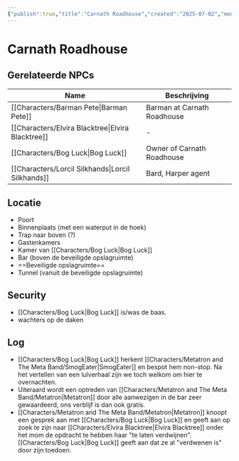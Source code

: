 ```yaml
---
{"publish":true,"title":"Carnath Roadhouse","created":"2025-07-02","modified":"2025-07-16T20:41:12.046+02:00","cssclasses":""}
---
```



# Carnath Roadhouse

## Gerelateerde NPCs
| Name                                                         | Beschrijving                |
| ------------------------------------------------------------ | --------------------------- |
| [[Characters/Barman Pete\|Barman Pete]]           | Barman at Carnath Roadhouse |
| [[Characters/Elvira Blacktree\|Elvira Blacktree]] | \-                          |
| [[Characters/Bog Luck\|Bog Luck]]                 | Owner of Carnath Roadhouse  |
| [[Characters/Lorcil Silkhands\|Lorcil Silkhands]] | Bard, Harper agent          |

## Locatie
- Poort
- Binnenplaats (met een waterput in de hoek)
- Trap naar boven (?)
- Gastenkamers
- Kamer van [[Characters/Bog Luck\|Bog Luck]]
- Bar (boven de beveiligde opslagruimte)
- ==Beveiligde opslagruimte==
- Tunnel (vanuit de beveiligde opslagruimte)

## Security
- [[Characters/Bog Luck\|Bog Luck]] is/was de baas.
- wachters op de daken

## Log 
- [[Characters/Bog Luck\|Bog Luck]] herkent [[Characters/Metatron and The Meta Band/SmogEater\|SmogEater]] en bespot hem non-stop. Na het vertellen van een lulverhaal zijn we toch welkom om hier te overnachten.
- Uiteraard wordt een optreden van [[Characters/Metatron and The Meta Band/Metatron\|Metatron]] door alle aanwezigen in de bar zeer gewaardeerd, ons verblijf is dan ook gratis.
- [[Characters/Metatron and The Meta Band/Metatron\|Metatron]] knoopt een gesprek aan met [[Characters/Bog Luck\|Bog Luck]] en geeft aan op zoek te zijn naar [[Characters/Elvira Blacktree\|Elvira Blacktree]] onder het mom de opdracht te hebben haar "te laten verdwijnen". [[Characters/Bog Luck\|Bog Luck]] geeft aan dat ze al "verdwenen is" door zijn toedoen.  